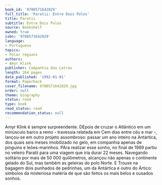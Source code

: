 ```yaml
---
book_id: '9788571642829'
full_title: 'Paratii: Entre Dois Polos'
title: Paratii
subtitle: Entre Dois Polos
source: Bookshelf
owned: true
isbn: '9788571642829'
language:
- Portuguese
topics:
- Polar regions
authors:
- Amyr Klink
publisher: Companhia das Letras
length: 264 pages
date_published: '1992-01-01'
format: Paperback
cover_filename: 9788571642829.jpg
order: null
theme: biography
status: read
type: book
read_status: read
recommendation_status: null
---
```

Amyr Klink é sempre surpreendente. DEpois de cruzar o Atlântico em um minúsculo barco a remo - travessia relatada em Cem dias entre céu e mar -, lançou-se em outro projeto assombroso: passar um ano inteiro na Antártica, dos quais seis meses imobilizado no gelo, em companhia apenas de pinguins e leões-marinhos. PAra realizar esse sonho, no final de 1989 partiu no veleiro Paratii para uma viagem que iria durar 22 meses. Navegando solitário por mais de 50 000 quilômetros, alcançou não apenas o continente gelado do Sul, mas também as geleiras do polo Norte. E Trouxe na bagagem dois punhados de pedrinhas, um da Antártica e outro do Ártico: símbolos da misteriosa matéria de que são feitos os mais belos e ousados sonhos.
